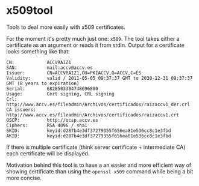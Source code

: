 # x509tool
Tools to deal more easily with x509 certificates.

For the moment it's pretty much just one: `x509`.
The tool takes either a certificate as an argument or reads it from stdin.
Output for a certificate looks something like that:

```
CN:            ACCVRAIZ1
SAN:           mail:accv@accv.es
Issuer:        CN=ACCVRAIZ1,OU=PKIACCV,O=ACCV,C=ES
Validity:      valid / 2011-05-05 09:37:37 GMT to 2030-12-31 09:37:37 GMT (8 years to expiration)
Serial:        6828503384748696800
Usage:         Cert signing, CRL signing
Crl:           http://www.accv.es/fileadmin/Archivos/certificados/raizaccv1_der.crl
CA issuers:    http://www.accv.es/fileadmin/Archivos/certificados/raizaccv1.crt
OSCP:          http://ocsp.accv.es
Ciphers:       RSA 4096 / sha1
SKID:          keyid:d287b4e3df37279355f656ea81e536cc8c1e3fbd
AKID:          keyid:d287b4e3df37279355f656ea81e536cc8c1e3fbd
```

If there is multiple certificate (think server certificate + intermediate CA) each certificate will be displayed.

Motivation behind this tool is to have a an easier and more efficient way of showing certificate than using the `openssl x509` command while being a bit more concise.
